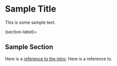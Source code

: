 # Sample Title

This is some sample text.

(section-label)=
## Sample Section

Here is a [reference to the intro](intro.md). Here is a reference to[](section-label).
